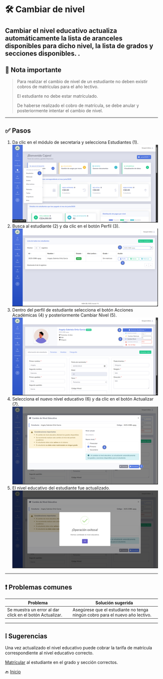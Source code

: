 # 🛠️ Cambiar de nivel

Cambiar el nivel educativo actualiza automáticamente la lista de aranceles disponibles
para dicho nivel, la lista de grados y secciones disponibles.
.
---

## 📝 Nota importante

> Para realizar el cambio de nivel de un estudiante no deben existir cobros de matrículas para el año lectivo.
>
> El estudiante no debe estar matrículado.
>
> De haberse realizado el cobro de matrícula, se debe anular y posteriormente intentar el cambio de nivel.
---

## ✅ Pasos

1. Da clic en el módulo de secretaria y selecciona Estudiantes (1).
   ![Ir al listado](../../assets/Cambio%20de%20matricula/Cambio1.png)
2. Busca al estudiante (2) y da clic en el botón Perfil (3).
   ![Ir al listado](../../assets/Cambio%20de%20nivel/Cambio1.png)
3. Dentro del perfil de estudiante selecciona el botón Acciones Académicas (4) y posteriormente Cambiar Nivel (5).
   ![Ir al listado](../../assets/Cambio%20de%20nivel/Cambio2.png)
4. Selecciona el nuevo nivel educativo (6) y da clic en el botón Actualizar (7).
   ![Ir al listado](../../assets/Cambio%20de%20nivel/Cambio3.png)
5. El nivel educativo del estudiante fue actualizado.
   ![Ir al listado](../../assets/Cambio%20de%20nivel/Cambio4.png)

---

<div style="page-break-after: always;"></div>

## ❗ Problemas comunes

| Problema                                                 | Solución sugerida                                                            |
|----------------------------------------------------------|------------------------------------------------------------------------------|
| Se muestra un error al dar click en el botón Actualizar. | Asegúrese que el estudiante no tenga ningún cobro para el nuevo año lectivo. |

---

## ❕ Sugerencias

Una vez actualizado el nivel educativo puede cobrar la tarifa de matrícula correspondiente al nivel educativo correcto.

[Matrícular](../secretaria/Matricular%20estudiante.md) al estudiante en el grado y sección correctos.

🔙 [Inicio](../../Index.md)





